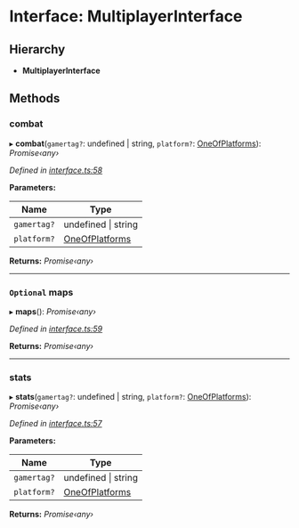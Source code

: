 # Interface: MultiplayerInterface

## Hierarchy

* **MultiplayerInterface**

## Methods

###  combat

▸ **combat**(`gamertag?`: undefined | string, `platform?`: [OneOfPlatforms](../modules/_interface_.codapi.md#oneofplatforms)): *Promise‹any›*

*Defined in [interface.ts:58](https://github.com/antonedvard/act-cod-api/blob/78b32b5/src/interface.ts#L58)*

**Parameters:**

Name | Type |
------ | ------ |
`gamertag?` | undefined &#124; string |
`platform?` | [OneOfPlatforms](../modules/_interface_.codapi.md#oneofplatforms) |

**Returns:** *Promise‹any›*

___

### `Optional` maps

▸ **maps**(): *Promise‹any›*

*Defined in [interface.ts:59](https://github.com/antonedvard/act-cod-api/blob/78b32b5/src/interface.ts#L59)*

**Returns:** *Promise‹any›*

___

###  stats

▸ **stats**(`gamertag?`: undefined | string, `platform?`: [OneOfPlatforms](../modules/_interface_.codapi.md#oneofplatforms)): *Promise‹any›*

*Defined in [interface.ts:57](https://github.com/antonedvard/act-cod-api/blob/78b32b5/src/interface.ts#L57)*

**Parameters:**

Name | Type |
------ | ------ |
`gamertag?` | undefined &#124; string |
`platform?` | [OneOfPlatforms](../modules/_interface_.codapi.md#oneofplatforms) |

**Returns:** *Promise‹any›*
